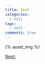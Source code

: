 ```yaml
---
title: test
categories:
  - null
tags:
  - null
comments: true
---
```



{% asset_img   %}


[Next: ]()
